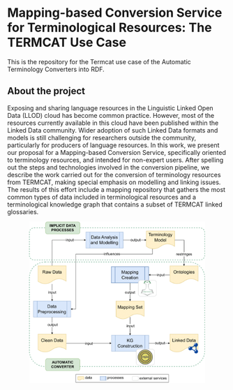 # Mapping-based Conversion Service for Terminological Resources: The TERMCAT Use Case

This is the repository for the Termcat use case of the Automatic Terminology Converters into RDF.

## About the project

Exposing and sharing language resources in the Linguistic Linked Open Data (LLOD) cloud has become common practice. However, most of the resources currently available in this cloud have been published within the Linked Data community. Wider adoption of such Linked Data formats and models is still challenging for researchers outside the community, particularly for producers of language resources. In this work, we present our proposal for a Mapping-based Conversion Service, specifically oriented to terminology resources, and intended for non-expert users. After spelling out the steps and technologies involved in the conversion pipeline, we describe the work carried out for the conversion of terminology resources from TERMCAT, making special emphasis on modelling and linking issues. The results of this effort include a mapping repository that gathers the most common types of data included in terminological resources and a terminological knowledge graph that contains a subset of TERMCAT linked glossaries.

<p align="center">

<img src="https://github.com/pmchozas/termcat-conversion/blob/main/static/conversion-pipeline.png" width=80% >

</p>

